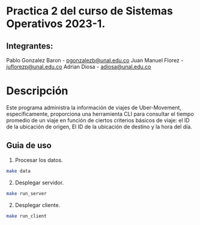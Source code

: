 # **Practica 2 del curso de Sistemas Operativos 2023-1.**

## **Integrantes:**

Pablo Gonzalez Baron - pgonzalezb@unal.edu.co
Juan Manuel Florez - juflorezp@unal.edu.co
Adrian Diosa - adiosa@unal.edu.co

# **Descripción**

Este programa administra la información de viajes de Uber-Movement, específicamente, proporciona una herramienta CLI para consultar el tiempo promedio de un viaje en función de ciertos criterios básicos de viaje: el ID de la ubicación de origen, El ID de la ubicación de destino y la hora del día. 

## **Guia de uso**
1. Procesar los datos.
```bash
make data
```
2. Desplegar servidor.
```bash
make run_server
```

2. Desplegar cliente. 
```bash
make run_client
```